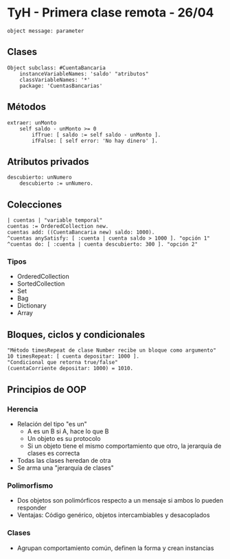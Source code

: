 # TyH - Primera clase remota - 26/04
```smalltalk
object message: parameter
```
## Clases
```smalltalk
Object subclass: #CuentaBancaria
    instanceVariableNames: 'saldo' "atributos"
    classVariableNames: '*'
    package: 'CuentasBancarias'
```

## Métodos
```smalltalk
extraer: unMonto
    self saldo - unMonto >= 0
        ifTrue: [ saldo := self saldo - unMonto ].
        ifFalse: [ self error: 'No hay dinero' ].
```

## Atributos privados
```smalltalk
descubierto: unNumero
    descubierto := unNumero.
```

## Colecciones
```smalltalk
| cuentas | "variable temporal"
cuentas := OrderedCollection new.
cuentas add: ((CuentaBancaria new) saldo: 1000).
^cuentas anySatisfy: [ :cuenta | cuenta saldo > 1000 ]. "opción 1"
^cuentas do: [ :cuenta | cuenta descubierto: 300 ]. "opción 2"
```
### Tipos
* OrderedCollection
* SortedCollection
* Set
* Bag
* Dictionary
* Array

## Bloques, ciclos y condicionales
```smalltalk
"Método timesRepeat de clase Number recibe un bloque como argumento"
10 timesRepeat: [ cuenta depositar: 1000 ].
"Condicional que retorna true/false"
(cuentaCorriente depositar: 1000) = 1010.
```

## Principios de OOP
### Herencia
* Relación del tipo "es un"
  * A es un B si A, hace lo que B
  * Un objeto es su protocolo
  * Si un objeto tiene el mismo comportamiento que otro, la jerarquía de clases es correcta
* Todas las clases heredan de otra
* Se arma una "jerarquía de clases"
### Polimorfismo
* Dos objetos son polimórficos respecto a un mensaje si ambos lo pueden responder
* Ventajas: Código genérico, objetos intercambiables y desacoplados
### Clases
* Agrupan comportamiento común, definen la forma y crean instancias
